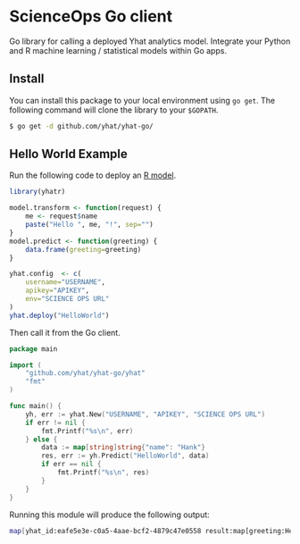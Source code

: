 # ScienceOps Go client

Go library for calling a deployed Yhat analytics model. Integrate your Python and R machine learning / statistical models within Go apps.

## Install

You can install this package to your local environment using `go get`. The following command will clone the library to your `$GOPATH`.

```bash
$ go get -d github.com/yhat/yhat-go/
```

## Hello World Example

Run the following code to deploy an [R model](https://docs.yhathq.com/r/examples/hello-world).

```R
library(yhatr)

model.transform <- function(request) {
    me <- request$name
    paste("Hello ", me, "!", sep="")
}
model.predict <- function(greeting) {
    data.frame(greeting=greeting)
}

yhat.config  <- c(
    username="USERNAME",
    apikey="APIKEY",
    env="SCIENCE OPS URL"
)
yhat.deploy("HelloWorld")
```

Then call it from the Go client.

```go
package main

import (
	"github.com/yhat/yhat-go/yhat"
	"fmt"
)

func main() {
	yh, err := yhat.New("USERNAME", "APIKEY", "SCIENCE OPS URL")
	if err != nil {
		fmt.Printf("%s\n", err)
	} else {
		data := map[string]string{"name": "Hank"}
		res, err := yh.Predict("HelloWorld", data)
		if err == nil {
			fmt.Printf("%s\n", res)
		}
	}
}
```

Running this module will produce the following output:

```bash
map[yhat_id:eafe5e3e-c0a5-4aae-bcf2-4879c47e0558 result:map[greeting:Hello Hank!] yhat_model:HelloWorld]
```
